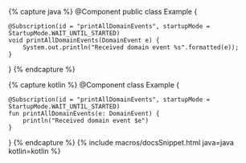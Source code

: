 {% capture java %}
@Component
public class Example {
    
    @Subscription(id = "printAllDomainEvents", startupMode = StartupMode.WAIT_UNTIL_STARTED)
    void printAllDomainEvents(DomainEvent e) {
        System.out.println("Received domain event %s".formatted(e));    
    }
}
{% endcapture %}

{% capture kotlin %}
@Component
class Example {

    @Subscription(id = "printAllDomainEvents", startupMode = StartupMode.WAIT_UNTIL_STARTED)
    fun printAllDomainEvents(e: DomainEvent) {
        println("Received domain event $e")
    }
}
{% endcapture %}
{% include macros/docsSnippet.html java=java kotlin=kotlin %}
